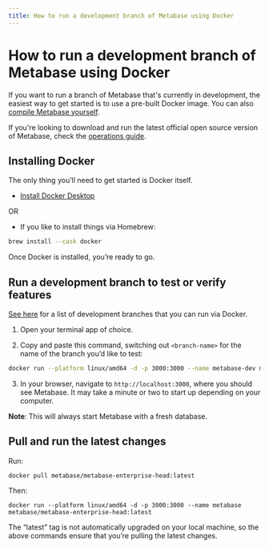 ```yaml
---
title: How to run a development branch of Metabase using Docker
---
```


# How to run a development branch of Metabase using Docker

If you want to run a branch of Metabase that's currently in development, the easiest way to get started is to use a pre-built Docker image. You can also [compile Metabase yourself](build.md).

If you're looking to download and run the latest official open source version of Metabase, check the [operations guide](../installation-and-operation/installing-metabase.md).

## Installing Docker

The only thing you’ll need to get started is Docker itself.

- [Install Docker Desktop](https://www.docker.com/products/docker-desktop)

OR

- If you like to install things via Homebrew:

```bash
brew install --cask docker
```

Once Docker is installed, you’re ready to go.

## Run a development branch to test or verify features

[See here](https://hub.docker.com/r/metabase/metabase-dev/tags) for a list of development branches that you can run via Docker.

1. Open your terminal app of choice.

2. Copy and paste this command, switching out `<branch-name>` for the name of the branch you’d like to test:

```bash
docker run --platform linux/amd64 -d -p 3000:3000 --name metabase-dev metabase/metabase-dev:<branch-name>
```

3. In your browser, navigate to `http://localhost:3000`, where you should see Metabase. It may take a minute or two to start up depending on your computer.

**Note**: This will always start Metabase with a fresh database.

## Pull and run the latest changes

Run:

```
docker pull metabase/metabase-enterprise-head:latest
```

Then:

```
docker run --platform linux/amd64 -d -p 3000:3000 --name metabase metabase/metabase-enterprise-head:latest
```

The “latest” tag is not automatically upgraded on your local machine, so the above commands ensure that you’re pulling the latest changes.
